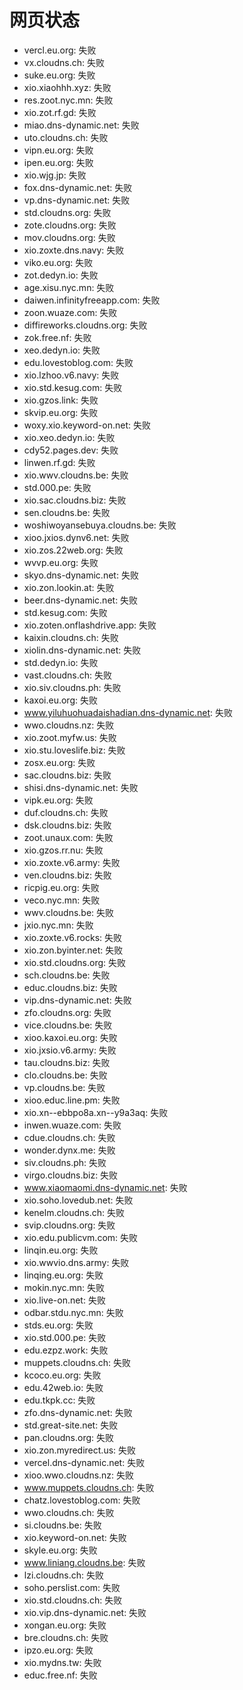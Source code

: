 # 网页状态
- vercl.eu.org: 失败
- vx.cloudns.ch: 失败
- suke.eu.org: 失败
- xio.xiaohhh.xyz: 失败
- res.zoot.nyc.mn: 失败
- xio.zot.rf.gd: 失败
- miao.dns-dynamic.net: 失败
- uto.cloudns.ch: 失败
- vipn.eu.org: 失败
- ipen.eu.org: 失败
- xio.wjg.jp: 失败
- fox.dns-dynamic.net: 失败
- vp.dns-dynamic.net: 失败
- std.cloudns.org: 失败
- zote.cloudns.org: 失败
- mov.cloudns.org: 失败
- xio.zoxte.dns.navy: 失败
- viko.eu.org: 失败
- zot.dedyn.io: 失败
- age.xisu.nyc.mn: 失败
- daiwen.infinityfreeapp.com: 失败
- zoon.wuaze.com: 失败
- diffireworks.cloudns.org: 失败
- zok.free.nf: 失败
- xeo.dedyn.io: 失败
- edu.lovestoblog.com: 失败
- xio.lzhoo.v6.navy: 失败
- xio.std.kesug.com: 失败
- xio.gzos.link: 失败
- skvip.eu.org: 失败
- woxy.xio.keyword-on.net: 失败
- xio.xeo.dedyn.io: 失败
- cdy52.pages.dev: 失败
- linwen.rf.gd: 失败
- xio.wwv.cloudns.be: 失败
- std.000.pe: 失败
- xio.sac.cloudns.biz: 失败
- sen.cloudns.be: 失败
- woshiwoyansebuya.cloudns.be: 失败
- xioo.jxios.dynv6.net: 失败
- xio.zos.22web.org: 失败
- wvvp.eu.org: 失败
- skyo.dns-dynamic.net: 失败
- xio.zon.lookin.at: 失败
- beer.dns-dynamic.net: 失败
- std.kesug.com: 失败
- xio.zoten.onflashdrive.app: 失败
- kaixin.cloudns.ch: 失败
- xiolin.dns-dynamic.net: 失败
- std.dedyn.io: 失败
- vast.cloudns.ch: 失败
- xio.siv.cloudns.ph: 失败
- kaxoi.eu.org: 失败
- www.yiluhuohuadaishadian.dns-dynamic.net: 失败
- wwo.cloudns.nz: 失败
- xio.zoot.myfw.us: 失败
- xio.stu.loveslife.biz: 失败
- zosx.eu.org: 失败
- sac.cloudns.biz: 失败
- shisi.dns-dynamic.net: 失败
- vipk.eu.org: 失败
- duf.cloudns.ch: 失败
- dsk.cloudns.biz: 失败
- zoot.unaux.com: 失败
- xio.gzos.rr.nu: 失败
- xio.zoxte.v6.army: 失败
- ven.cloudns.biz: 失败
- ricpig.eu.org: 失败
- veco.nyc.mn: 失败
- wwv.cloudns.be: 失败
- jxio.nyc.mn: 失败
- xio.zoxte.v6.rocks: 失败
- xio.zon.byinter.net: 失败
- xio.std.cloudns.org: 失败
- sch.cloudns.be: 失败
- educ.cloudns.biz: 失败
- vip.dns-dynamic.net: 失败
- zfo.cloudns.org: 失败
- vice.cloudns.be: 失败
- xioo.kaxoi.eu.org: 失败
- xio.jxsio.v6.army: 失败
- tau.cloudns.biz: 失败
- clo.cloudns.be: 失败
- vp.cloudns.be: 失败
- xioo.educ.line.pm: 失败
- xio.xn--ebbpo8a.xn--y9a3aq: 失败
- inwen.wuaze.com: 失败
- cdue.cloudns.ch: 失败
- wonder.dynx.me: 失败
- siv.cloudns.ph: 失败
- virgo.cloudns.biz: 失败
- www.xiaomaomi.dns-dynamic.net: 失败
- xio.soho.lovedub.net: 失败
- kenelm.cloudns.ch: 失败
- svip.cloudns.org: 失败
- xio.edu.publicvm.com: 失败
- linqin.eu.org: 失败
- xio.wwvio.dns.army: 失败
- linqing.eu.org: 失败
- mokin.nyc.mn: 失败
- xio.live-on.net: 失败
- odbar.stdu.nyc.mn: 失败
- stds.eu.org: 失败
- xio.std.000.pe: 失败
- edu.ezpz.work: 失败
- muppets.cloudns.ch: 失败
- kcoco.eu.org: 失败
- edu.42web.io: 失败
- edu.tkpk.cc: 失败
- zfo.dns-dynamic.net: 失败
- std.great-site.net: 失败
- pan.cloudns.org: 失败
- xio.zon.myredirect.us: 失败
- vercel.dns-dynamic.net: 失败
- xioo.wwo.cloudns.nz: 失败
- www.muppets.cloudns.ch: 失败
- chatz.lovestoblog.com: 失败
- wwo.cloudns.ch: 失败
- si.cloudns.be: 失败
- xio.keyword-on.net: 失败
- skyle.eu.org: 失败
- www.liniang.cloudns.be: 失败
- lzi.cloudns.ch: 失败
- soho.perslist.com: 失败
- xio.std.cloudns.ch: 失败
- xio.vip.dns-dynamic.net: 失败
- xongan.eu.org: 失败
- bre.cloudns.ch: 失败
- ipzo.eu.org: 失败
- xio.mydns.tw: 失败
- educ.free.nf: 失败
